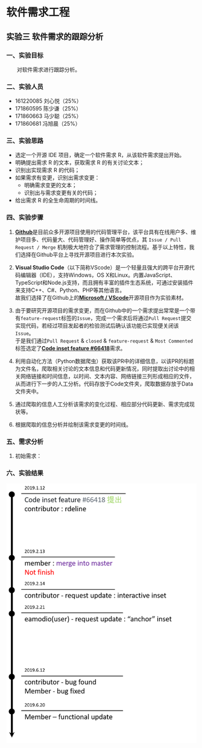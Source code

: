 # 软件需求工程
## 实验三 软件需求的跟踪分析

### 一、实验目标
&emsp;&emsp;对软件需求进行跟踪分析。

### 二、实验人员
* 161220085 刘心悦（25%）
* 171860595 陈少谦（25%）
* 171860663 马少聪（25%）
* 171860681 冯旭晨（25%）

### 三、实验思路 
* 选定一个开源 IDE 项目，确定一个软件需求 R，从该软件需求提出开始。 
* 明确提出需求 R 的文本，获取需求 R 的有关讨论文本； 
* 识别出实现需求 R 的代码； 
* 如果需求有变更，识别出需求变更： 
    * 明确需求变更的文本； 
    * 识别出与需求变更有关的代码； 
* 给出需求 R 的全生命周期的时间线。

### 四、实验步骤
1. [**Github**](https://github.com/)是目前众多开源项目使用的代码管理平台，该平台具有在线用户多、维护项目多、代码量大、代码管理好、操作简单等优点，其 `Issue / Pull Request / Merge` 机制极大地符合了需求管理的控制流程。基于以上特性，我们选择在Github平台上寻找开源项目进行本次实验。

2. **Visual Studio Code**（以下简称VScode）是一个轻量且强大的跨平台开源代码编辑器（IDE），支持Windows，OS X和Linux。内置JavaScript、TypeScript和Node.js支持，而且拥有丰富的插件生态系统，可通过安装插件来支持C++、C#、Python、PHP等其他语言。  
故我们选择了在Github上的[**Microsoft / VScode**](https://github.com/microsoft/vscode)开源项目作为实验素材。

3. 由于要研究开源项目的需求变更，而在Github中的一个需求提出常常是一个带有`feature-request`标签的`Issue`，完成一个需求后将通过`Pull Request`提交实现代码，若经过项目发起者的检验测试后确认该功能已实现便关闭该`Issue`。  
于是我们通过`Pull Request` & `closed` & `feature-request` & `Most Commented`标签选定了[**Code inset feature #66418**](https://github.com/microsoft/vscode/pull/66418)需求。

4. 利用自动化方法（Python数据爬虫）获取该PR中的详细信息，以该PR的标题为文件名，爬取相关讨论的文本信息和代码更新情况，同时提取出讨论中的相关网络链接和时间信息，以时间、文本内容、网络链接三列形成相应的文件，从而进行下一步的人工分析。代码存放于Code文件夹，爬取数据存放于Data文件夹中。

5. 通过爬取的信息人工分析该需求的变化过程、相应部分代码更新、需求完成现状等。

6. 根据爬取的信息分析并绘制该需求变更的时间线。

### 五、需求分析
1. 初始需求：


### 六、实验结果
![时间线](https://github.com/NJUaaron/SoftwareReqEng/blob/master/Exp3/Figure/Timeline.png)
